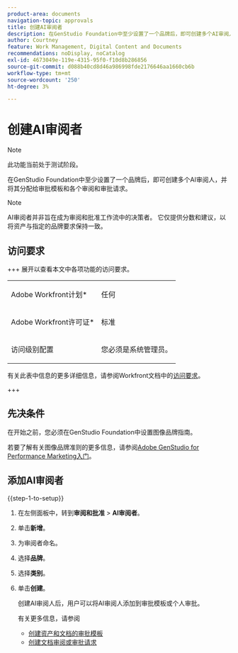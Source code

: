 ```yaml
---
product-area: documents
navigation-topic: approvals
title: 创建AI审阅者
description: 在GenStudio Foundation中至少设置了一个品牌后，即可创建多个AI审阅人，并将其分配给审批模板和各个审阅和审批请求。
author: Courtney
feature: Work Management, Digital Content and Documents
recommendations: noDisplay, noCatalog
exl-id: 4673049e-119e-4315-95f0-f10d8b286856
source-git-commit: d088b40cd8d46a986998fde2176646aa1660cb6b
workflow-type: tm+mt
source-wordcount: '250'
ht-degree: 3%

---
```


# 创建AI审阅者

>[!NOTE]
>
>此功能当前处于测试阶段。

在GenStudio Foundation中至少设置了一个品牌后，即可创建多个AI审阅人，并将其分配给审批模板和各个审阅和审批请求。

>[!NOTE]
>
>AI审阅者并非旨在成为审阅和批准工作流中的决策者。 它仅提供分数和建议，以将资产与指定的品牌要求保持一致。

## 访问要求

+++ 展开以查看本文中各项功能的访问要求。

<table style="table-layout:auto"> 
 <col> 
 <col> 
 <tbody> 
  <tr> 
   <td role="rowheader">Adobe Workfront计划*</td> 
   <td> <p>任何</p> </td> 
  </tr> 
  <tr> 
   <td role="rowheader">Adobe Workfront许可证*</td> 
   <td> <p>标准</p> </td> 
  </tr> 
  <tr> 
   <td role="rowheader">访问级别配置</td> 
   <td> <p>您必须是系统管理员。</p></td> 
  </tr> 
 </tbody> 
</table>

有关此表中信息的更多详细信息，请参阅Workfront文档中的[访问要求](/help/quicksilver/administration-and-setup/add-users/access-levels-and-object-permissions/access-level-requirements-in-documentation.md)。

+++

## 先决条件

在开始之前，您必须在GenStudio Foundation中设置图像品牌指南。

若要了解有关图像品牌准则的更多信息，请参阅[Adobe GenStudio for Performance Marketing入门](https://experienceleague.adobe.com/en/docs/genstudio-for-performance-marketing/user-guide/get-started)。

## 添加AI审阅者

{{step-1-to-setup}}

1. 在左侧面板中，转到&#x200B;**审阅和批准** > **AI审阅者**。
1. 单击&#x200B;**新增**。
1. 为审阅者命名。
1. 选择&#x200B;**品牌**。
1. 选择&#x200B;**类别**。
1. 单击&#x200B;**创建**。

   创建AI审阅人后，用户可以将AI审阅人添加到审批模板或个人审批。

   有关更多信息，请参阅

   * [创建资产和文档的审批模板](/help/quicksilver/review-and-approve-work/document-reviews-and-approvals/manage-document-approvals/create-approval-template.md)
   * [创建文档审阅或审批请求](/help/quicksilver/review-and-approve-work/document-reviews-and-approvals/manage-document-approvals/create-a-document-approval.md)
